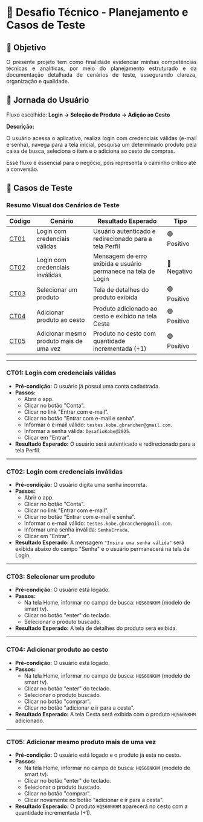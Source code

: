 # 📌 Desafio Técnico - Planejamento e Casos de Teste

## 🎯 Objetivo
<div align="justify">O presente projeto tem como finalidade evidenciar minhas competências técnicas e analíticas, por meio do planejamento estruturado e da documentação detalhada de cenários de teste, assegurando clareza, organização e qualidade.</div>

## 🚀 Jornada do Usuário
Fluxo escolhido: **Login → Seleção de Produto → Adição ao Cesto**

**Descrição:** 
<div align="justify">O usuário acessa o aplicativo, realiza login com credenciais válidas (e-mail e senha), navega para a tela inicial, pesquisa um determinado produto pela caixa de busca, seleciona o item e o adiciona ao cesto de compras.</div>

Esse fluxo é essencial para o negócio, pois representa o caminho crítico até a conversão.

## 🧪 Casos de Teste

### Resumo Visual dos Cenários de Teste

| Código | Cenário | Resultado Esperado | Tipo |
|--------|---------|------------------|------|
| [CT01](#ct01-login-com-credenciais-validas) | Login com credenciais válidas | Usuário autenticado e redirecionado para a tela Perfil | 🟢 Positivo |
| [CT02](#ct02-login-com-credenciais-inválidas) | Login com credenciais inválidas | Mensagem de erro exibida e usuário permanece na tela de Login | 🔴 Negativo |
| [CT03](#ct03-selecionar-um-produto) | Selecionar um produto | Tela de detalhes do produto exibida | 🟢 Positivo |
| [CT04](#ct04-adicionar-produto-ao-cesto) | Adicionar produto ao cesto | Produto adicionado ao cesto e exibido na tela Cesta | 🟢 Positivo |
| [CT05](#ct05-adicionar-mesmo-produto-mais-de-uma-vez) | Adicionar mesmo produto mais de uma vez | Produto no cesto com quantidade incrementada (+1) | 🟢 Positivo |

---

### CT01: Login com credenciais válidas
- **Pré-condição:** O usuário já possui uma conta cadastrada.
- **Passos:**
  - Abrir o app.
  - Clicar no botão "Conta".
  - Clicar no link "Entrar com e-mail".
  - Clicar no botão "Entrar com e-mail e senha".
  - Informar o e-mail válido: `testes.kobe.gbrancher@gmail.com`.
  - Informar a senha válida: `DesafioKobe@2025`.
  - Clicar em "Entrar".
- **Resultado Esperado:** O usuário será autenticado e redirecionado para a tela Perfil.

---

### CT02: Login com credenciais inválidas
- **Pré-condição:** O usuário digita uma senha incorreta.
- **Passos:**
  - Abrir o app.
  - Clicar no botão "Conta".
  - Clicar no link "Entrar com e-mail".
  - Clicar no botão "Entrar com e-mail e senha".
  - Informar o e-mail válido: `testes.kobe.gbrancher@gmail.com`.
  - Informar uma senha inválida: `SenhaErrada`.
  - Clicar em "Entrar".
- **Resultado Esperado:** A mensagem `"Insira uma senha válida"` será exibida abaixo do campo "Senha" e o usuário permanecerá na tela de Login.

---

### CT03: Selecionar um produto
- **Pré-condição:** O usuário está logado.
- **Passos:**
  - Na tela Home, informar no campo de busca: `HQS60NKHM` (modelo de smart tv).
  - Clicar no botão "enter" do teclado.
  - Selecionar o produto buscado.
- **Resultado Esperado:** A tela de detalhes do produto será exibida.

---

### CT04: Adicionar produto ao cesto
- **Pré-condição:** O usuário está logado.
- **Passos:**
  - Na tela Home, informar no campo de busca: `HQS60NKHM` (modelo de smart tv).
  - Clicar no botão "enter" do teclado.
  - Selecionar o produto buscado.
  - Clicar no botão "comprar".
  - Clicar no botão "adicionar e ir para a cesta".
- **Resultado Esperado:** A tela Cesta será exibida com o produto `HQS60NKHM` adicionado.

---

### CT05: Adicionar mesmo produto mais de uma vez
- **Pré-condição:** O usuário está logado e o produto já está no cesto.
- **Passos:**
  - Na tela Home, informar no campo de busca: `HQS60NKHM` (modelo de smart tv).
  - Clicar no botão "enter" do teclado.
  - Selecionar o produto buscado.
  - Clicar no botão "comprar".
  - Clicar novamente no botão "adicionar e ir para a cesta".
- **Resultado Esperado:** O produto `HQS60NKHM` aparecerá no cesto com a quantidade incrementada (+1).
